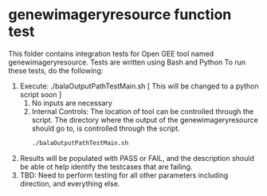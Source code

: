 # genewimageryresource function test

This folder contains integration tests for Open GEE tool named genewimageryresource.
Tests are written using Bash and Python
To run these tests, do the following:

1. Execute: ./balaOutputPathTestMain.sh [ This will be changed to a python script soon ]
    1. No inputs are necessary
    2. Internal Controls:
       The location of tool can be controlled through the script.
       The directory where the output of the genewimageryresource should go to, is controlled through the script.
        ```bash
        ./balaOutputPathTestMain.sh
        ```
2. Results will be populated with PASS or FAIL, and the description should be able ot help identify the testcases that are failing.
3. TBD: Need to perform testing for all other parameters including direction, and everything else.

